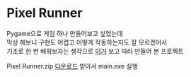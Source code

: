 # Pixel Runner

Pygame으로 게임 하나 만들어보고 싶었는데  
막상 해보니 구현도 어렵고 어떻게 작동하는지도 잘 모르겠어서  
기초로 한 번 배워보자는 생각으로 [이거](https://www.youtube.com/watch?v=AY9MnQ4x3zk&ab_channel=ClearCode) 보고 따라 만들어 본 프로젝트  

Pixel Runner.zip [다운로드](https://github.com/ItzTree/Pygame-Pixel-Runner/raw/main/Pixel%20Runner.zip) 받아서 main.exe 실행
